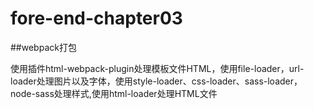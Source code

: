 # fore-end-chapter03
##webpack打包

使用插件html-webpack-plugin处理模板文件HTML，使用file-loader，url-loader处理图片以及字体，使用style-loader、css-loader、sass-loader，node-sass处理样式,使用html-loader处理HTML文件
